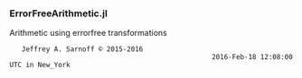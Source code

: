 ### ErrorFreeArithmetic.jl
Arithmetic using errorfree transformations

>>
  ```
     Jeffrey A. Sarnoff © 2015-2016                           
                                                    2016-Feb-18 12:08:00 UTC in New_York 
  ```      

